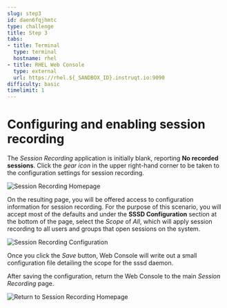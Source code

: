```yaml
---
slug: step3
id: daen6fqjhmtc
type: challenge
title: Step 3
tabs:
- title: Terminal
  type: terminal
  hostname: rhel
- title: RHEL Web Console
  type: external
  url: https://rhel.${_SANDBOX_ID}.instruqt.io:9090
difficulty: basic
timelimit: 1
---
```

# Configuring and enabling session recording

The *Session Recording* application is initially blank, reporting
__No recorded sessions__.  Click the *gear icon* in the upper right-hand
corner to be taken to the configuration settings for session recording.

![Session Recording Homepage](../assets/session-recording-initial.png)

On the resulting page, you will be offered access to configuration information
for session recording.  For the purpose of this scenario, you will accept most
of the defaults and under the __SSSD Configuration__ section at the bottom of
the page, select the *Scope* of *All*, which will apply session recording
to all users and groups that open sessions on the system.

![Session Recording Configuration](../assets/all-scope-selected.png)

Once you click the *Save* button, Web Console will write out a small
configuration file detailing the scope for the sssd daemon.

After saving the configuration, return the Web Console to the main *Session
Recording* page.

![Return to Session Recording Homepage](../assets/return-main-session-page.png)

